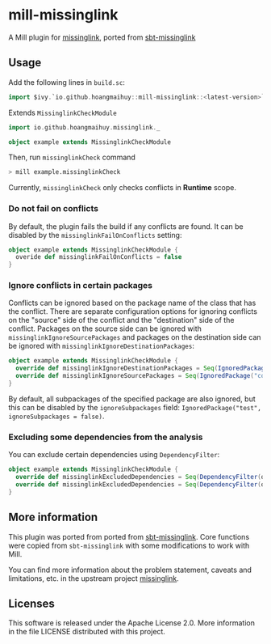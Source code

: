 # mill-missinglink

A Mill plugin for [missinglink](https://github.com/spotify/missinglink), ported from [sbt-missinglink](https://github.com/scalacenter/sbt-missinglink)

## Usage

Add the following lines in `build.sc`:

```scala
import $ivy.`io.github.hoangmaihuy::mill-missinglink::<latest-version>`
```

Extends `MissinglinkCheckModule`

```scala
import io.github.hoangmaihuy.missinglink._

object example extends MissinglinkCheckModule
```

Then, run `missinglinkCheck` command

```bash 
> mill example.missinglinkCheck
```

Currently, `missinglinkCheck` only checks conflicts in **Runtime** scope.

### Do not fail on conflicts

By default, the plugin fails the build if any conflicts are found.
It can be disabled by the `missinglinkFailOnConflicts` setting:

```scala
object example extends MissinglinkCheckModule {
  overide def missinglinkFailOnConflicts = false
}
```

### Ignore conflicts in certain packages

Conflicts can be ignored based on the package name of the class that has the conflict.
There are separate configuration options for ignoring conflicts on the "source" side of the conflict and the "destination" side of the conflict.
Packages on the source side can be ignored with `missinglinkIgnoreSourcePackages` and packages on the destination side can be ignored with `missinglinkIgnoreDestinationPackages`:

```scala
object example extends MissinglinkCheckModule {
  override def missinglinkIgnoreDestinationPackages = Seq(IgnoredPackage("com.google.common"))
  override def missinglinkIgnoreSourcePackages = Seq(IgnoredPackage("com.example"))
}
```

By default, all subpackages of the specified package are also ignored, but this can be disabled by the `ignoreSubpackages` field: `IgnoredPackage("test", ignoreSubpackages = false)`.

### Excluding some dependencies from the analysis

You can exclude certain dependencies using `DependencyFilter`:

```scala
object example extends MissinglinkCheckModule {
  override def missinglinkExcludedDependencies = Seq(DependencyFilter(organization = "com.google.guava"))
  override def missinglinkExcludedDependencies = Seq(DependencyFilter(organization = "ch.qos.logback", name = "logback-core"))
}
```

## More information

This plugin was ported from ported from [sbt-missinglink](https://github.com/scalacenter/sbt-missinglink). Core functions were copied from `sbt-missinglink` with some modifications to work with Mill.

You can find more information about the problem statement, caveats and
limitations, etc. in the upstream project
[missinglink](https://github.com/spotify/missinglink).

## Licenses

This software is released under the Apache License 2.0. More information in the file LICENSE distributed with this project.
